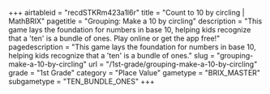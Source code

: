 +++
airtableid = "recdSTKRm423a1l6r"
title = "Count to 10 by circling | MathBRIX"
pagetitle = "Grouping: Make a 10 by circling"
description = "This game lays the foundation for numbers in base 10, helping kids recognize that a 'ten' is a bundle of ones. Play online or get the app free!"
pagedescription = "This game lays the foundation for numbers in base 10, helping kids recognize that a 'ten' is a bundle of ones."
slug = "grouping-make-a-10-by-circling"
url = "/1st-grade/grouping-make-a-10-by-circling"
grade = "1st Grade"
category = "Place Value"
gametype = "BRIX_MASTER"
subgametype = "TEN_BUNDLE_ONES"
+++